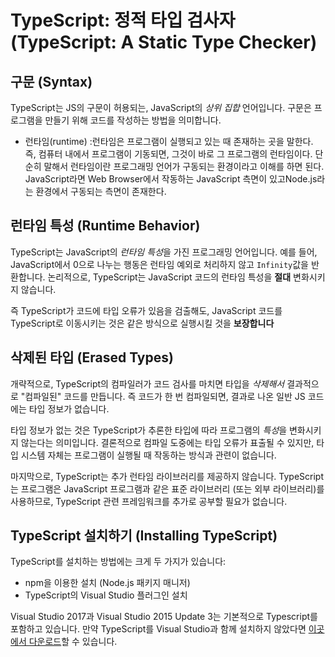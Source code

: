 # TypeScript: 정적 타입 검사자 (TypeScript: A Static Type Checker)



## 구문 (Syntax)

TypeScript는 JS의 구문이 허용되는, JavaScript의 *상위 집합* 언어입니다. 구문은 프로그램을 만들기 위해 코드를 작성하는 방법을 의미합니다. 

- 런타임(runtime) :런타임은 프로그램이 실행되고 있는 때 존재하는 곳을 말한다. 즉, 컴퓨터 내에서 프로그램이 기동되면, 그것이 바로 그 프로그램의 런타임이다. 단순히 말해서 런타임이란 프로그래밍 언어가 구동되는 환경이라고 이해를 하면 된다. JavaScript라면 Web Browser에서 작동하는 JavaScript 측면이 있고Node.js라는 환경에서 구동되는 측면이 존재한다.

## 런타임 특성 (Runtime Behavior)

TypeScript는 JavaScript의 *런타임 특성*을 가진 프로그래밍 언어입니다. 예를 들어, JavaScript에서 0으로 나누는 행동은 런타임 예외로 처리하지 않고 `Infinity`값을 반환합니다. 논리적으로, TypeScript는 JavaScript 코드의 런타임 특성을 **절대** 변화시키지 않습니다.

즉 TypeScript가 코드에 타입 오류가 있음을 검출해도, JavaScript 코드를 TypeScript로 이동시키는 것은 같은 방식으로 실행시킬 것을 **보장합니다**

## 삭제된 타입 (Erased Types)

개략적으로, TypeScript의 컴파일러가 코드 검사를 마치면 타입을 *삭제해서* 결과적으로 "컴파일된" 코드를 만듭니다. 즉 코드가 한 번 컴파일되면, 결과로 나온 일반 JS 코드에는 타입 정보가 없습니다.

타입 정보가 없는 것은 TypeScript가 추론한 타입에 따라 프로그램의 *특성*을 변화시키지 않는다는 의미입니다. 결론적으로 컴파일 도중에는 타입 오류가 표출될 수 있지만, 타입 시스템 자체는 프로그램이 실행될 때 작동하는 방식과 관련이 없습니다.

마지막으로, TypeScript는 추가 런타임 라이브러리를 제공하지 않습니다. TypeScript는 프로그램은 JavaScript 프로그램과 같은 표준 라이브러리 (또는 외부 라이브러리)를 사용하므로, TypeScript 관련 프레임워크를 추가로 공부할 필요가 없습니다.

## TypeScript 설치하기 (Installing TypeScript)

TypeScript를 설치하는 방법에는 크게 두 가지가 있습니다:

- npm을 이용한 설치 (Node.js 패키지 매니저)
- TypeScript의 Visual Studio 플러그인 설치

Visual Studio 2017과 Visual Studio 2015 Update 3는 기본적으로 Typescript를 포함하고 있습니다. 만약 TypeScript를 Visual Studio과 함께 설치하지 않았다면 [이곳에서 다운로드](https://www.typescriptlang.org/#download-links)할 수 있습니다.





